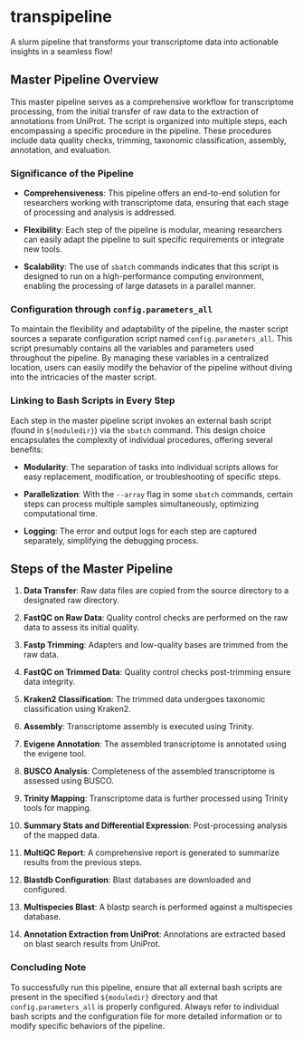 # transpipeline
A slurm pipeline that transforms your transcriptome data into actionable insights in a seamless flow!

## Master Pipeline Overview

This master pipeline serves as a comprehensive workflow for transcriptome processing, from the initial transfer of raw data to the extraction of annotations from UniProt. The script is organized into multiple steps, each encompassing a specific procedure in the pipeline. These procedures include data quality checks, trimming, taxonomic classification, assembly, annotation, and evaluation.

### Significance of the Pipeline

- **Comprehensiveness**: This pipeline offers an end-to-end solution for researchers working with transcriptome data, ensuring that each stage of processing and analysis is addressed.
  
- **Flexibility**: Each step of the pipeline is modular, meaning researchers can easily adapt the pipeline to suit specific requirements or integrate new tools.

- **Scalability**: The use of `sbatch` commands indicates that this script is designed to run on a high-performance computing environment, enabling the processing of large datasets in a parallel manner.

### Configuration through `config.parameters_all`

To maintain the flexibility and adaptability of the pipeline, the master script sources a separate configuration script named `config.parameters_all`. This script presumably contains all the variables and parameters used throughout the pipeline. By managing these variables in a centralized location, users can easily modify the behavior of the pipeline without diving into the intricacies of the master script.

### Linking to Bash Scripts in Every Step

Each step in the master pipeline script invokes an external bash script (found in `${moduledir}`) via the `sbatch` command. This design choice encapsulates the complexity of individual procedures, offering several benefits:

- **Modularity**: The separation of tasks into individual scripts allows for easy replacement, modification, or troubleshooting of specific steps.

- **Parallelization**: With the `--array` flag in some `sbatch` commands, certain steps can process multiple samples simultaneously, optimizing computational time.

- **Logging**: The error and output logs for each step are captured separately, simplifying the debugging process.

## Steps of the Master Pipeline

1. **Data Transfer**: Raw data files are copied from the source directory to a designated raw directory.

2. **FastQC on Raw Data**: Quality control checks are performed on the raw data to assess its initial quality.

3. **Fastp Trimming**: Adapters and low-quality bases are trimmed from the raw data.

4. **FastQC on Trimmed Data**: Quality control checks post-trimming ensure data integrity.

5. **Kraken2 Classification**: The trimmed data undergoes taxonomic classification using Kraken2.

6. **Assembly**: Transcriptome assembly is executed using Trinity.

7. **Evigene Annotation**: The assembled transcriptome is annotated using the evigene tool.

8. **BUSCO Analysis**: Completeness of the assembled transcriptome is assessed using BUSCO.

9. **Trinity Mapping**: Transcriptome data is further processed using Trinity tools for mapping.

10. **Summary Stats and Differential Expression**: Post-processing analysis of the mapped data.

11. **MultiQC Report**: A comprehensive report is generated to summarize results from the previous steps.

12. **Blastdb Configuration**: Blast databases are downloaded and configured.

13. **Multispecies Blast**: A blastp search is performed against a multispecies database.

14. **Annotation Extraction from UniProt**: Annotations are extracted based on blast search results from UniProt.

### Concluding Note

To successfully run this pipeline, ensure that all external bash scripts are present in the specified `${moduledir}` directory and that `config.parameters_all` is properly configured. Always refer to individual bash scripts and the configuration file for more detailed information or to modify specific behaviors of the pipeline.
